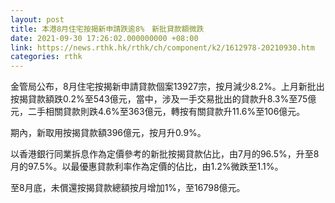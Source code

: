 ```yaml
---
layout: post
title: 本港8月住宅按揭新申請跌逾8%　新批貸款額微跌
date: 2021-09-30 17:26:02.000000000 +08:00
link: https://news.rthk.hk/rthk/ch/component/k2/1612978-20210930.htm
categories: rthk
---
```


金管局公布，8月住宅按揭新申請貸款個案13927宗，按月減少8.2%。上月新批出按揭貸款額跌0.2%至543億元，當中，涉及一手交易批出的貸款升8.3%至75億元，二手相關貸款則跌4.6%至363億元，轉按有關貸款升11.6%至106億元。

期內，新取用按揭貸款額396億元，按月升0.9%。

以香港銀行同業拆息作為定價參考的新批按揭貸款佔比，由7月的96.5%，升至8月的97.5%。以最優惠貸款利率作為定價的佔比，由1.2%微跌至1.1%。

至8月底，未償還按揭貸款總額按月增加1%，至16798億元。
